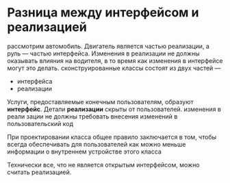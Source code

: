 # Разница между интерфейсом и реализацией

рассмотрим автомобиль. Двигатель является частью реализации, а руль — частью интерфейса.
Изменения в реализации не должны оказывать влияния на водителя, в то время как изменения в интерфейсе могут это делать.
сконструированные классы состоят из двух частей — 
* интерфейса
* реализации

Услуги, предоставляемые конечным пользователям, образуют **интерфейс**.
Детали **реализации** скрыты от пользователей. изменения в реали зации не должны требовать внесения изменений в пользовательский код

При проектировании класса общее правило заключается в том, чтобы всегда обеспечивать для пользователей как можно меньше информации о внутреннем устройстве этого класса

Технически все, что не является открытым интерфейсом, можно считать реализацией.